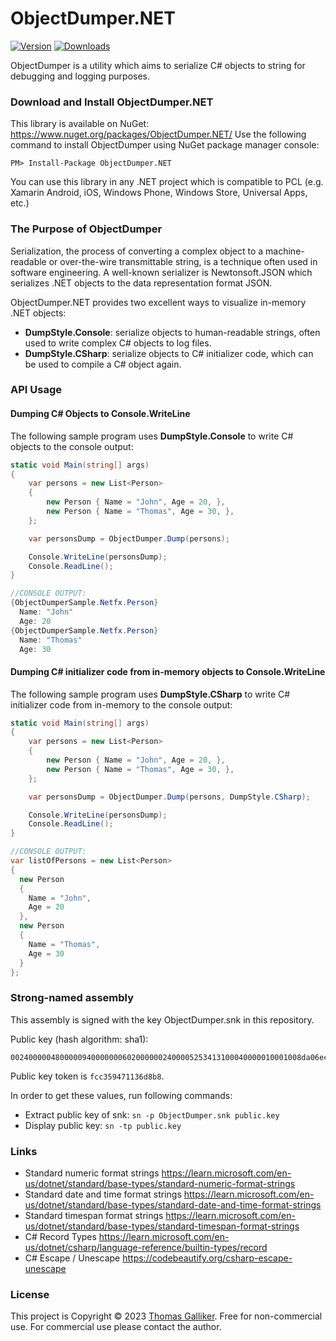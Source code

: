 # ObjectDumper.NET
[![Version](https://img.shields.io/nuget/v/ObjectDumper.NET.svg)](https://www.nuget.org/packages/ObjectDumper.NET)  [![Downloads](https://img.shields.io/nuget/dt/ObjectDumper.NET.svg)](https://www.nuget.org/packages/ObjectDumper.NET)

ObjectDumper is a utility which aims to serialize C# objects to string for debugging and logging purposes.

### Download and Install ObjectDumper.NET
This library is available on NuGet: https://www.nuget.org/packages/ObjectDumper.NET/
Use the following command to install ObjectDumper using NuGet package manager console:

    PM> Install-Package ObjectDumper.NET

You can use this library in any .NET project which is compatible to PCL (e.g. Xamarin Android, iOS, Windows Phone, Windows Store, Universal Apps, etc.)

### The Purpose of ObjectDumper
Serialization, the process of converting a complex object to a machine-readable or over-the-wire transmittable string, is a technique often used in software engineering. A well-known serializer is Newtonsoft.JSON which serializes .NET objects to the data representation format JSON.

ObjectDumper.NET provides two excellent ways to visualize in-memory .NET objects:
- **DumpStyle.Console**: serialize objects to human-readable strings, often used to write complex C# objects to log files.
- **DumpStyle.CSharp**: serialize objects to C# initializer code, which can be used to compile a C# object again.

### API Usage
#### Dumping C# Objects to Console.WriteLine
The following sample program uses **DumpStyle.Console** to write C# objects to the console output:
```C#
static void Main(string[] args)
{
    var persons = new List<Person>
    {
        new Person { Name = "John", Age = 20, },
        new Person { Name = "Thomas", Age = 30, },
    };

    var personsDump = ObjectDumper.Dump(persons);

    Console.WriteLine(personsDump);
    Console.ReadLine();
}

//CONSOLE OUTPUT:
{ObjectDumperSample.Netfx.Person}
  Name: "John"
  Age: 20
{ObjectDumperSample.Netfx.Person}
  Name: "Thomas"
  Age: 30
```

#### Dumping C# initializer code from in-memory objects to Console.WriteLine
The following sample program uses **DumpStyle.CSharp** to write C# initializer code from in-memory to the console output:
```C#
static void Main(string[] args)
{
    var persons = new List<Person>
    {
        new Person { Name = "John", Age = 20, },
        new Person { Name = "Thomas", Age = 30, },
    };

    var personsDump = ObjectDumper.Dump(persons, DumpStyle.CSharp);

    Console.WriteLine(personsDump);
    Console.ReadLine();
}

//CONSOLE OUTPUT:
var listOfPersons = new List<Person>
{
  new Person
  {
    Name = "John",
    Age = 20
  },
  new Person
  {
    Name = "Thomas",
    Age = 30
  }
};
```

### Strong-named assembly
This assembly is signed with the key ObjectDumper.snk in this repository.

Public key (hash algorithm: sha1):
```
00240000048000009400000006020000002400005253413100040000010001008da06ec8c6bd242c52102a9fc293b7af32f183da0d069f7c9522f063cacc3cc584668dfd6cf0560577380822b0c46fdb19e44fc78fad5e8d15b2c24a8766e2769c942705442926b3dcce385eac263893a4b6916976324544792ba1fb4697ab0d1bf28f3c8f0512234fa0a7b732141f7dc4b4a340bdaa95a6c1460c6a699e65c3
```

Public key token is `fcc359471136d8b8`.

In order to get these values, run following commands:
- Extract public key of snk: `sn -p ObjectDumper.snk public.key`
- Display public key: `sn -tp public.key`


### Links
- Standard numeric format strings
https://learn.microsoft.com/en-us/dotnet/standard/base-types/standard-numeric-format-strings
- Standard date and time format strings
https://learn.microsoft.com/en-us/dotnet/standard/base-types/standard-date-and-time-format-strings
- Standard timespan format strings
https://learn.microsoft.com/en-us/dotnet/standard/base-types/standard-timespan-format-strings
- C# Record Types
https://learn.microsoft.com/en-us/dotnet/csharp/language-reference/builtin-types/record
- C# Escape / Unescape
https://codebeautify.org/csharp-escape-unescape


### License
This project is Copyright &copy; 2023 [Thomas Galliker](https://ch.linkedin.com/in/thomasgalliker). Free for non-commercial use. For commercial use please contact the author.
